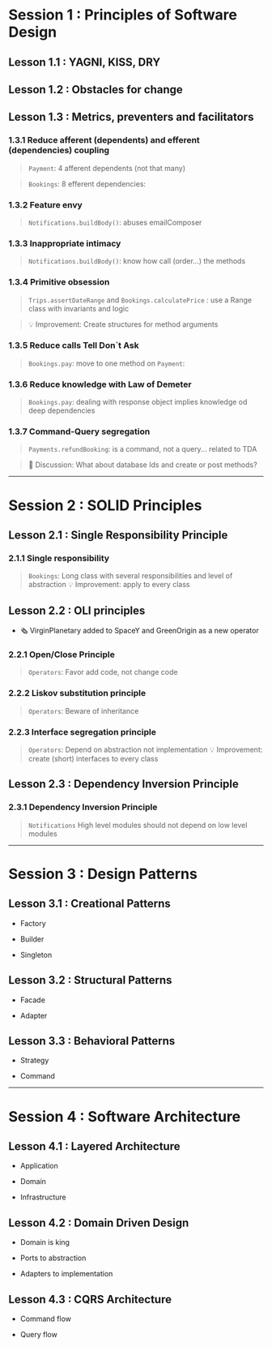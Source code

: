 # Session 1 : Principles of Software Design

## Lesson 1.1 : YAGNI, KISS, DRY

## Lesson 1.2 : Obstacles for change

## Lesson 1.3 : Metrics, preventers and facilitators

### 1.3.1 Reduce afferent (dependents) and efferent (dependencies) coupling

> `Payment`: 4 afferent dependents (not that many)

> `Bookings`: 8 efferent dependencies:

### 1.3.2 Feature envy

> `Notifications.buildBody()`: abuses emailComposer

### 1.3.3 Inappropriate intimacy

> `Notifications.buildBody()`: know how call (order...) the methods

### 1.3.4 Primitive obsession

> `Trips.assertDateRange` and `Bookings.calculatePrice` : use a Range class with invariants and logic

> 💡 Improvement: Create structures for method arguments

### 1.3.5 Reduce calls Tell Don`t Ask

> `Bookings.pay`: move to one method on `Payment`:

### 1.3.6 Reduce knowledge with Law of Demeter

> `Bookings.pay`: dealing with response object implies knowledge od deep dependencies

### 1.3.7 Command-Query segregation

> `Payments.refundBooking`: is a command, not a query... related to TDA

> 💬 Discussion: What about database Ids and create or post methods?

---

# Session 2 : SOLID Principles

## Lesson 2.1 : Single Responsibility Principle

### 2.1.1 Single responsibility

> `Bookings`: Long class with several responsibilities and level of abstraction
> 💡 Improvement: apply to every class

## Lesson 2.2 : OLI principles

- 🗞️ VirginPlanetary added to SpaceY and GreenOrigin as a new operator

### 2.2.1 Open/Close Principle

> `Operators`: Favor add code, not change code

### 2.2.2 Liskov substitution principle

> `Operators`: Beware of inheritance

### 2.2.3 Interface segregation principle

> `Operators`: Depend on abstraction not implementation
> 💡 Improvement: create (short) interfaces to every class

## Lesson 2.3 : Dependency Inversion Principle

### 2.3.1 Dependency Inversion Principle

> `Notifications` High level modules should not depend on low level modules

---

# Session 3 : Design Patterns

## Lesson 3.1 : Creational Patterns

- Factory

- Builder

- Singleton

## Lesson 3.2 : Structural Patterns

- Facade

- Adapter

## Lesson 3.3 : Behavioral Patterns

- Strategy

- Command

---

# Session 4 : Software Architecture

## Lesson 4.1 : Layered Architecture

- Application

- Domain

- Infrastructure

## Lesson 4.2 : Domain Driven Design

- Domain is king

- Ports to abstraction

- Adapters to implementation

## Lesson 4.3 : CQRS Architecture

- Command flow

- Query flow
